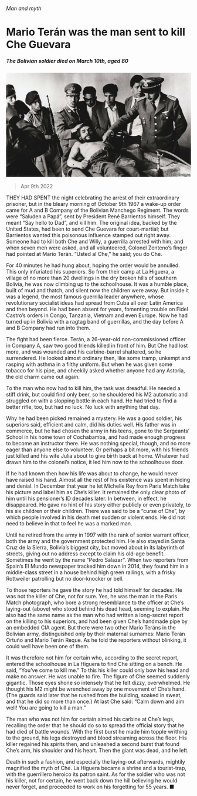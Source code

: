 ###### Man and myth

# Mario Terán was the man sent to kill Che Guevara 

##### The Bolivian soldier died on March 10th, aged 80 

![image](images/20220409_OBP001_0.jpg) 

> Apr 9th 2022 

THEY HAD SPENT the night celebrating the arrest of their extraordinary prisoner, but in the bleary morning of October 9th 1967 a wake-up order came for A and B Company of the Bolivian Manchego Regiment. The words were “Saluden a Papá”, sent by President René Barrientos himself. They meant “Say hello to Dad”, and kill him. The original idea, backed by the United States, had been to send Che Guevara for court-martial; but Barrientos wanted this poisonous influence stamped out right away. Someone had to kill both Che and Willy, a guerrilla arrested with him; and when seven men were asked, and all volunteered, Colonel Zenteno’s finger had pointed at Mario Terán. “Usted al Che,” he said; you do Che.

For 40 minutes he had hung about, hoping the order would be annulled. This only infuriated his superiors. So from their camp at La Higuera, a village of no more than 20 dwellings in the dry broken hills of southern Bolivia, he was now climbing up to the schoolhouse. It was a humble place, built of mud and thatch, and silent now the children were away. But inside it was a legend, the most famous guerrilla leader anywhere, whose revolutionary socialist ideas had spread from Cuba all over Latin America and then beyond. He had been absent for years, fomenting trouble on Fidel Castro’s orders in Congo, Tanzania, Vietnam and even Europe. Now he had turned up in Bolivia with a ragtag band of guerrillas, and the day before A and B Company had run into them.


The fight had been fierce. Terán, a 26-year-old non-commissioned officer in Company A, saw two good friends killed in front of him. But Che had lost more, and was wounded and his carbine-barrel shattered, so he surrendered. He looked almost ordinary then, like some tramp, unkempt and rasping with asthma in a filthy uniform. But when he was given some tobacco for his pipe, and cheekily asked whether anyone had any Astoria, the old charm came out again.

To the man who now had to kill him, the task was dreadful. He needed a stiff drink, but could find only beer, so he shouldered his M2 automatic and struggled on with a slopping bottle in each hand. He had tried to find a better rifle, too, but had no luck. No luck with anything that day.

Why he had been picked remained a mystery. He was a good soldier, his superiors said, efficient and calm, did his duties well. His father was in commerce, but he had chosen the army in his teens, gone to the Sergeants’ School in his home town of Cochabamba, and had made enough progress to become an instructor there. He was nothing special, though, and no more eager than anyone else to volunteer. Or perhaps a bit more, with his friends just killed and his wife Julia about to give birth back at home. Whatever had drawn him to the colonel’s notice, it led him now to the schoolhouse door.

If he had known then how his life was about to change, he would never have raised his hand. Almost all the rest of his existence was spent in hiding and denial. In December that year he let Michelle Rey from Paris Match take his picture and label him as Che’s killer. It remained the only clear photo of him until his pensioner’s ID decades later. In between, in effect, he disappeared. He gave no hint of his story either publicly or even privately, to his six children or their children. There was said to be a “curse of Che”, by which people involved in his death met sudden or violent ends. He did not need to believe in that to feel he was a marked man.

Until he retired from the army in 1997 with the rank of senior warrant officer, both the army and the government protected him. He also stayed in Santa Cruz de la Sierra, Bolivia’s biggest city, but moved about in its labyrinth of streets, giving out no address except to claim his old-age benefit. Sometimes he went by the name “Pedro Salazar”. When two reporters from Spain’s El Mundo newspaper tracked him down in 2014, they found him in a middle-class street in a house behind high green railings, with a frisky Rottweiler patrolling but no door-knocker or bell.

To those reporters he gave the story he had told himself for decades. He was not the killer of Che, not for sure. Yes, he was the man in the Paris Match photograph, who bore a strong resemblance to the officer at Che’s laying-out (above) who stood behind his dead head, seeming to explain. He also had the same name as the man who had written a long-secret report on the killing to his superiors, and had been given Che’s handmade pipe by an embedded CIA agent. But there were two other Mario Teráns in the Bolivian army, distinguished only by their maternal surnames: Mario Terán Ortuño and Mario Terán Reque. As he told the reporters without blinking, it could well have been one of them.

It was therefore not him for certain who, according to the secret report, entered the schoolhouse in La Higuera to find Che sitting on a bench. He said, “You’ve come to kill me.” To this his killer could only bow his head and make no answer. He was unable to fire. The figure of Che seemed suddenly gigantic. Those eyes shone so intensely that he felt dizzy, overwhelmed. He thought his M2 might be wrenched away by one movement of Che’s hand. (The guards said later that he rushed from the building, soaked in sweat, and that he did so more than once.) At last Che said: “Calm down and aim well! You are going to kill a man.”

The man who was not him for certain aimed his carbine at Che’s legs, recalling the order that he should do so to spread the official story that he had died of battle wounds. With the first burst he made him topple writhing to the ground, his legs destroyed and blood streaming across the floor. His killer regained his spirits then, and unleashed a second burst that found Che’s arm, his shoulder and his heart. Then the giant was dead, and he left.

Death in such a fashion, and especially the laying-out afterwards, mightily magnified the myth of Che. La Higuera became a shrine and a tourist-trap, with the guerrillero heroico its patron saint. As for the soldier who was not his killer, not for certain, he went back down the hill believing he would never forget, and proceeded to work on his forgetting for 55 years. ■

